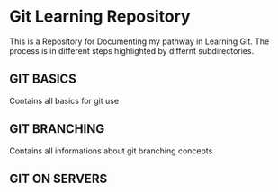 # Git Learning Repository

This is a Repository for Documenting my pathway in Learning Git.
The process is in different steps highlighted by differnt subdirectories.

## GIT BASICS
Contains all basics for git use

## GIT BRANCHING
Contains all informations about git branching concepts

## GIT ON SERVERS
